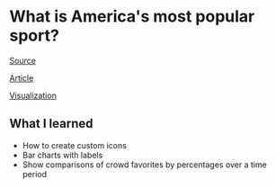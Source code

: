 # What is America's most popular sport?

[Source](https://data.world/makeovermonday/2020w1-what-is-americas-most-popular-sport)

[Article](https://www.vox.com/2014/10/14/6951261/sports-maps-charts)

[Visualization](https://public.tableau.com/views/MakeoverMondayWhatisAmericasMostFavoriteSport/Dashboard1?:display_count=y&:origin=viz_share_link)

## What I learned

- How to create custom icons 
- Bar charts with labels
- Show comparisons of crowd favorites by percentages over a time period

	
